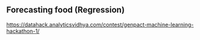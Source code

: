 ## Forecasting food (Regression)

https://datahack.analyticsvidhya.com/contest/genpact-machine-learning-hackathon-1/